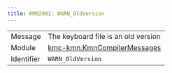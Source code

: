```yaml
---
title: KM02081: WARN_OldVersion
---
```


|            |           |
|------------|---------- |
| Message    | The keyboard file is an old version |
| Module     | [kmc-kmn.KmnCompilerMessages](kmc-kmn.kmncompilermessages) |
| Identifier | `WARN_OldVersion` |


